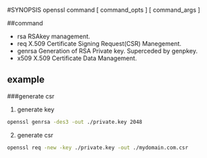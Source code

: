 

#SYNOPSIS
openssl command [ command_opts ] [ command_args ]

##command

- rsa RSAkey management.
- req X.509 Certificate Signing Request(CSR) Manegement.
- genrsa Generation of RSA Private key.  Superceded by genpkey.
- x509 X.509 Certificate Data Management.

## example

###generate csr

1. generate key  
```bash
openssl genrsa -des3 -out ./private.key 2048
```
2. generate csr  
```bash
openssl req -new -key ./private.key -out ./mydomain.com.csr
```
